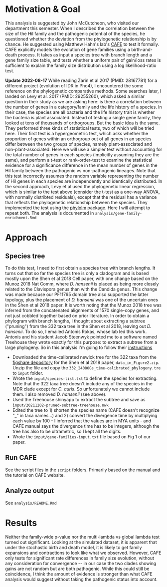 # Motivation & Goal
This analysis is suggested by John McCutcheon, who visited our department this semester. When I described the correlation between the size of the Hil family and the pathogenic potential of the species, he questioned whether the deviation from the phylogenetic relationship is by chance. He suggested using Matthew Hahn's lab's [CAFE](https://hahnlab.github.io/CAFE) to test it formally. CAFE explicitly models the evolution of gene families using a birth-and-death process. It takes as input a species tree with branch length and a gene family size table, and tests whether a uniform pair of gain/loss rates is sufficient to explain the family size distribution using a log likelihood-ratio test. 

**Update 2022-08-17**
While reading Zarin et al 2017 (PMID: 28167781) for a different project (evolution of IDR in Pho4), I encountered the some reference on the phylogenetic comparative methods. Some searches later, I landed on Levy et al. 2017 (PMID: 29255260), which asked a similar question in their study as we are asking here: is there a correlation between the number of genes in a category/family and the life history of a species. In their case, the species are all bacteria and the life history trait is whether the bacteria is plant associated. Instead of testing a single gene family, they looked at tens of thousands of orthogroups. But the basic idea is the same. They performed three kinds of statistical tests, two of which will be tried here. Their first test is a hypergeometric test, which asks whether the proportion of genes within an orthogroup out of all genes in an species differ between the two groups of species, namely plant-associated and non-plant-associated. Here we will use a simpler test without accounting for the total number of genes in each species (implicitly assuming they are the same), and perform a t-test or rank-order-test to examine the statistical evidence for a significance difference in the mean number of genes in the Hil family between the pathogenic vs non-pathogenic lineages. Note that this test incorrectly assumes the random variable representing the number of Hil genes in each species are independently and identically distributed. In the second approach, Levy et al used the phylogenetic linear regression, which is similar to the test above (consider the t-test as a one-way ANOVA, with normally distribted residuals), except that the residual has a variance that reflects the phylogenetic relationship between the species. They implemented the test using the [phylolm](https://cran.r-project.org/web/packages/phylolm/index.html) package. Here I will attempt to repeat both. The analysis is documented in `analysis/gene-family-enrichment.Rmd`

# Approach
## Species tree
To do this test, I need to first obtain a species tree with branch lengths. It turns out that so far the species tree is only a cladogram and is based mostly upon the Shen et al 2018 Cell paper, with one change based on the Munoz 2018 Nat Comm, where _D. hansenii_ is placed as being more closely related to the Clavispora genus than with the Candida genus. This change was made because our PF11765 domain tree also supported the latter topology, plus the placement of _D. hansenii_ was one of the uncertain ones in the Shen et al 2018 paper. It is worth noting that the Munoz 2018 tree was inferred from the concatenated alignments of 1570 single-copy genes, and not just cobbled together based on prior literature. In order to obtain a phylogram with branch lengths, I thought about extracting a subtree ("pruning") from the 332 taxa tree in the Shen et al 2018, leaving out _D. hansenii_. To do so, I emailed Antonis Rokas, whose lab led this work. Antonis and his student Jacob Steenwyk pointed me to a software named Treehouse they wrote exactly for this purpose: to extract a subtree from a large phylogeny. So in this analysis I'm going to follow their [instructions](https://github.com/JLSteenwyk/treehouse)

- Downloaded the time-calibrated newick tree for the 322 taxa from the [figshare depository](https://figshare.com/articles/dataset/Tempo_and_mode_of_genome_evolution_in_the_budding_yeast_subphylum/5854692) for the Shen et al 2018 paper, `data_in_Figure2.zip`. Unzip the file and copy the `332_2408OGs_time-calibrated_phylogeny.tre` to `input` folder.
- Wrote the `input/species-list.txt` to define the species for extracting. Note that the 322 taxa tree doesn't include any of the species in the MDR clade except for _C. auris_. So unfortunately we cannot include them. I also removed _D. hansenii_ (see above).
- Used the Treehouse shinyapp to extract the subtree and save as `input/20211202-pruned-subtree-treehouse.nwk`
- Edited the tree to 1) shorten the species name (CAFE doesn't recognize "_" in taxa names...) and 2) convert the divergence time by multiplying each value by 100 - I inferred that the values are in MYA units - and CAFE manual says the divergence time has to be integers, although the tree has also to be ultrametric, so I kept all the digits.
- Wrote the `input/gene-families-input.txt` file based on Fig 1 of our paper.

## Run CAFE
See the script files in the `script` folders. Primarily based on the manual and the tutorial on CAFE website.

## Analyze output
See `analysis/README.Rmd`

# Results
Neither the family-wide p-value nor the multi-lambda vs global lambda test turned out significant. Looking at the simulated dataset, it is apparent that under the stochastic birth and death model, it is likely to get family expansions and contractions to look like what we observed. However, CAFE only tests for significant rate differences in family size evolution, without any consideration for convergence -- in our case the two clades showing gains are not random but are both pathogenic. While this could still be coincidence, I think the amount of evidence is stronger than what CAFE analysis would suggest without taking the pathogenic status into account.
